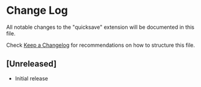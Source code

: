 # Change Log

All notable changes to the "quicksave" extension will be documented in this file.

Check [Keep a Changelog](http://keepachangelog.com/) for recommendations on how to structure this file.

## [Unreleased]

- Initial release